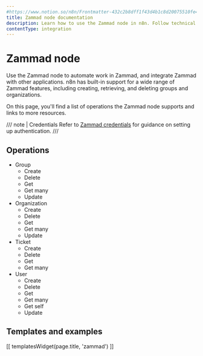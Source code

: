 ```yaml
---
#https://www.notion.so/n8n/Frontmatter-432c2b8dff1f43d4b1c8d20075510fe4
title: Zammad node documentation
description: Learn how to use the Zammad node in n8n. Follow technical documentation to integrate Zammad node into your workflows.
contentType: integration
---
```


# Zammad node

Use the Zammad node to automate work in Zammad, and integrate Zammad with other applications. n8n has built-in support for a wide range of Zammad features, including creating, retrieving, and deleting groups and organizations.

On this page, you'll find a list of operations the Zammad node supports and links to more resources.

/// note | Credentials
Refer to [Zammad credentials](/integrations/builtin/credentials/zammad/) for guidance on setting up authentication. 
///

## Operations

* Group
    * Create
    * Delete
    * Get
    * Get many
    * Update
* Organization
    * Create
    * Delete
    * Get
    * Get many
    * Update
* Ticket
    * Create
    * Delete
    * Get
    * Get many
* User
    * Create
    * Delete
    * Get
    * Get many
	* Get self
    * Update

## Templates and examples

<!-- see https://www.notion.so/n8n/Pull-in-templates-for-the-integrations-pages-37c716837b804d30a33b47475f6e3780 -->
[[ templatesWidget(page.title, 'zammad') ]]
